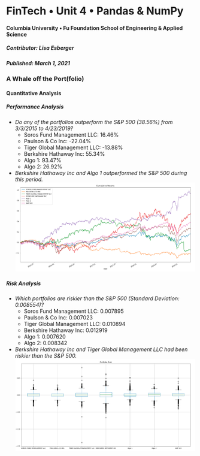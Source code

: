 # FinTech • Unit 4 • Pandas & NumPy
#### Columbia University • Fu Foundation School of Engineering & Applied Science
##### Contributor:  Lisa Esberger
##### Published:  March 1, 2021

### A Whale off the Port(folio)

#### Quantitative Analysis 
##### Performance Analysis
* *Do any of the portfolios outperform the S&P 500 (38.56%) from 3/3/2015 to 4/23/2019?*
  * Soros Fund Management LLC: 16.46%
  * Paulson & Co Inc: -22.04%
  * Tiger Global Management LLC: -13.88%
  * Berkshire Hathaway Inc: 55.34%
  * Algo 1: 93.47%
  * Algo 2: 26.92%
* *Berkshire Hathaway Inc and Algo 1 outperformed the S&P 500 during this period.*
![Cumulative-Returns](https://github.com/1monalisa1/04-Pandas-NumPy/blob/05e5c55e528ba606a2284fad5fa4cbe869a551e4/Resources/04-Cumulative-Returns.png)

##### Risk Analysis
* *Which portfolios are riskier than the S&P 500 (Standard Deviation: 0.008554)?*
  * Soros Fund Management LLC: 0.007895
  * Paulson & Co Inc: 0.007023
  * Tiger Global Management LLC: 0.010894
  * Berkshire Hathaway Inc: 0.012919
  * Algo 1: 0.007620
  * Algo 2: 0.008342
* *Berkshire Hathaway Inc and Tiger Global Management LLC had been riskier than the S&P 500.*
![Standard-Deviation](https://github.com/1monalisa1/04-Pandas-NumPy/blob/d34c63dd5074812253a7c8c0969aa5340bf745cb/Resources/04-Standard-Deviation.png)

